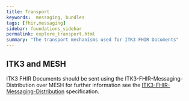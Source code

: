 ```yaml
---
title: Transport
keywords:  messaging, bundles
tags: [fhir,messaging]
sidebar: foundations_sidebar
permalink: explore_transport.html
summary: "The transport mechanisms used for ITK3 FHIR Documents"
---
```





## ITK3 and MESH  ##

ITK3 FHIR Documents should be sent using the ITK3-FHIR-Messaging-Distribution over MESH for further information see the <a href="https://developer.nhs.uk/apis/itk3messagedistribution/explore_bundle_structures.html" target="_blank">ITK3-FHIR-Messaging-Distribution</a> specification.










